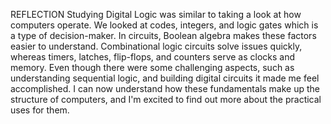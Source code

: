 REFLECTION
Studying Digital Logic was similar to taking a look at how computers operate. We looked at codes, integers, and logic gates which is a type of decision-maker. In circuits, Boolean algebra makes these factors easier to understand. Combinational logic circuits solve issues quickly, whereas timers, latches, flip-flops, and counters serve as clocks and memory. Even though there were some challenging aspects, such as understanding sequential logic, and building digital circuits it made me feel accomplished. I can now understand how these fundamentals make up the structure of computers, and I'm excited to find out more about the practical uses for them.
